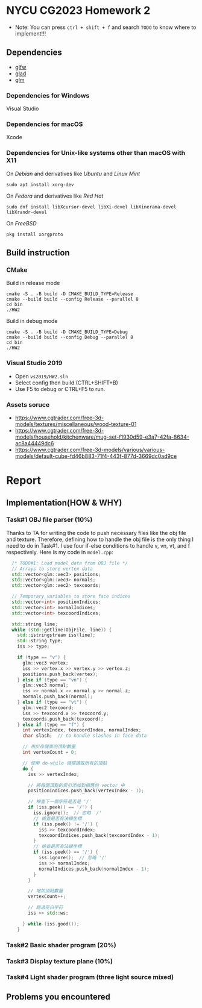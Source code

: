 # NYCU CG2023 Homework 2

* Note: You can press `ctrl + shift + f` and search `TODO` to know where to implement!!!

## Dependencies

- [glfw](https://github.com/glfw/glfw)
- [glad](https://github.com/Dav1dde/glad)
- [glm](https://github.com/g-truc/glm)

### Dependencies for Windows

Visual Studio

### Dependencies for macOS

Xcode

### Dependencies for Unix-like systems other than macOS with X11

On *Debian* and derivatives like *Ubuntu* and *Linux Mint*

`sudo apt install xorg-dev`

On *Fedora* and derivatives like *Red Hat*

`sudo dnf install libXcursor-devel libXi-devel libXinerama-devel libXrandr-devel`

On *FreeBSD*

`pkg install xorgproto`

## Build instruction

### CMake

Build in release mode
```bash=
cmake -S . -B build -D CMAKE_BUILD_TYPE=Release
cmake --build build --config Release --parallel 8
cd bin
./HW2
```

Build in debug mode
```bash=
cmake -S . -B build -D CMAKE_BUILD_TYPE=Debug
cmake --build build --config Debug --parallel 8
cd bin
./HW2
```

### Visual Studio 2019

- Open `vs2019/HW2.sln`
- Select config then build (CTRL+SHIFT+B)
- Use F5 to debug or CTRL+F5 to run.


### Assets soruce
+ https://www.cgtrader.com/free-3d-models/textures/miscellaneous/wood-texture-01
+ https://www.cgtrader.com/free-3d-models/household/kitchenware/mug-set-f1930d59-e3a7-42fa-8634-ac8a44449dc6
+ https://www.cgtrader.com/free-3d-models/various/various-models/default-cube-fd46b883-71f4-443f-877d-3669dc0ad9ce

# Report
## Implementation(HOW & WHY)
### Task#1 OBJ file parser (10%)
Thanks to TA for writing the code to push necessary files like the obj file and texture. Therefore, defining 
how to handle the obj file is the only thing I need to do in Task#1. I use four if-else conditions to handle v, vn,
vt, and f respectively. Here is my code in `model.cpp`:

```cpp
  /* TODO#1: Load model data from OBJ file */
  // Arrays to store vertex data
  std::vector<glm::vec3> positions;
  std::vector<glm::vec3> normals;
  std::vector<glm::vec2> texcoords;

  // Temporary variables to store face indices
  std::vector<int> positionIndices;
  std::vector<int> normalIndices;
  std::vector<int> texcoordIndices;

  std::string line;
  while (std::getline(ObjFile, line)) {
    std::istringstream iss(line);
    std::string type;
    iss >> type;

    if (type == "v") {
      glm::vec3 vertex;
      iss >> vertex.x >> vertex.y >> vertex.z;
      positions.push_back(vertex);
    } else if (type == "vn") {
      glm::vec3 normal;
      iss >> normal.x >> normal.y >> normal.z;
      normals.push_back(normal);
    } else if (type == "vt") {
      glm::vec2 texcoord;
      iss >> texcoord.x >> texcoord.y;
      texcoords.push_back(texcoord);
    } else if (type == "f") {
      int vertexIndex, texcoordIndex, normalIndex;
      char slash;  // to handle slashes in face data

      // 用於存儲面的頂點數量
      int vertexCount = 0;

      // 使用 do-while 循環讀取所有的頂點
      do {
        iss >> vertexIndex;

        // 將每個頂點的索引添加到相應的 vector 中
        positionIndices.push_back(vertexIndex - 1);

        // 檢查下一個字符是否是 '/'
        if (iss.peek() == '/') {
          iss.ignore();  // 忽略 '/'
          // 檢查是否有法線坐標
          if (iss.peek() != '/') {
            iss >> texcoordIndex;
            texcoordIndices.push_back(texcoordIndex - 1);
          }
          // 檢查是否有法線坐標
          if (iss.peek() == '/') {
            iss.ignore();  // 忽略 '/'
            iss >> normalIndex;
            normalIndices.push_back(normalIndex - 1);
          }
        }

        // 增加頂點數量
        vertexCount++;

        // 跳過空白字符
        iss >> std::ws;

      } while (iss.good());
    }
```
### Task#2 Basic shader program (20%)
### Task#3 Display texture plane (10%)
### Task#4 Light shader program (three light source mixed)
## Problems you encountered


